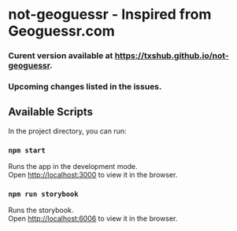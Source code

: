 # not-geoguessr - Inspired from Geoguessr.com

### Curent version available at https://txshub.github.io/not-geoguessr.
### Upcoming changes listed in the issues.

## Available Scripts

In the project directory, you can run:

### `npm start`

Runs the app in the development mode.<br />
Open [http://localhost:3000](http://localhost:3000) to view it in the browser.

### `npm run storybook`

Runs the storybook.<br />
Open [http://localhost:6006](http://localhost:6006) to view it in the browser.
